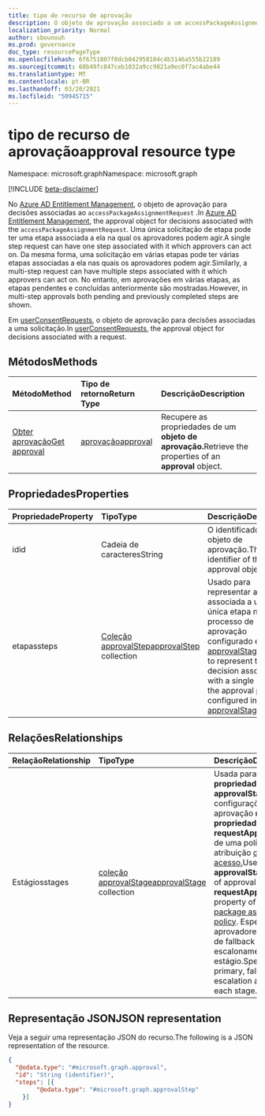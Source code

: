 ```yaml
---
title: tipo de recurso de aprovação
description: O objeto de aprovação associado a um accessPackageAssignmentRequest ou userConsentRequest.
localization_priority: Normal
author: sbounouh
ms.prod: governance
doc_type: resourcePageType
ms.openlocfilehash: 6f6751807f0dcb042958104c4b3146a555b22189
ms.sourcegitcommit: 68b49fc847ceb1032a9cc9821a9ec0f7ac4abe44
ms.translationtype: MT
ms.contentlocale: pt-BR
ms.lasthandoff: 03/20/2021
ms.locfileid: "50945715"
---
```

# <a name="approval-resource-type"></a><span data-ttu-id="f5da6-103">tipo de recurso de aprovação</span><span class="sxs-lookup"><span data-stu-id="f5da6-103">approval resource type</span></span>

<span data-ttu-id="f5da6-104">Namespace: microsoft.graph</span><span class="sxs-lookup"><span data-stu-id="f5da6-104">Namespace: microsoft.graph</span></span>

[!INCLUDE [beta-disclaimer](../../includes/beta-disclaimer.md)]

<span data-ttu-id="f5da6-105">No [Azure AD Entitlement Management](entitlementmanagement-root.md), o objeto de aprovação para decisões associadas ao `accessPackageAssignmentRequest` .</span><span class="sxs-lookup"><span data-stu-id="f5da6-105">In [Azure AD Entitlement Management](entitlementmanagement-root.md), the approval object for decisions associated with the `accessPackageAssignmentRequest`.</span></span> <span data-ttu-id="f5da6-106">Uma única solicitação de etapa pode ter uma etapa associada a ela na qual os aprovadores podem agir.</span><span class="sxs-lookup"><span data-stu-id="f5da6-106">A single step request can have one step associated with it which approvers can act on.</span></span> <span data-ttu-id="f5da6-107">Da mesma forma, uma solicitação em várias etapas pode ter várias etapas associadas a ela nas quais os aprovadores podem agir.</span><span class="sxs-lookup"><span data-stu-id="f5da6-107">Similarly, a multi-step request can have multiple steps associated with it which approvers can act on.</span></span> <span data-ttu-id="f5da6-108">No entanto, em aprovações em várias etapas, as etapas pendentes e concluídas anteriormente são mostradas.</span><span class="sxs-lookup"><span data-stu-id="f5da6-108">However, in multi-step approvals both pending and previously completed steps are shown.</span></span>

<span data-ttu-id="f5da6-109">Em [userConsentRequests](../resources/userconsentrequest.md), o objeto de aprovação para decisões associadas a uma solicitação.</span><span class="sxs-lookup"><span data-stu-id="f5da6-109">In [userConsentRequests](../resources/userconsentrequest.md), the approval object for decisions associated with a request.</span></span>

## <a name="methods"></a><span data-ttu-id="f5da6-110">Métodos</span><span class="sxs-lookup"><span data-stu-id="f5da6-110">Methods</span></span>

| <span data-ttu-id="f5da6-111">Método</span><span class="sxs-lookup"><span data-stu-id="f5da6-111">Method</span></span>       | <span data-ttu-id="f5da6-112">Tipo de retorno</span><span class="sxs-lookup"><span data-stu-id="f5da6-112">Return Type</span></span> | <span data-ttu-id="f5da6-113">Descrição</span><span class="sxs-lookup"><span data-stu-id="f5da6-113">Description</span></span> |
|:-------------|:------------|:------------|
|[<span data-ttu-id="f5da6-114">Obter aprovação</span><span class="sxs-lookup"><span data-stu-id="f5da6-114">Get approval</span></span>](../api/approval-get.md) | [<span data-ttu-id="f5da6-115">aprovação</span><span class="sxs-lookup"><span data-stu-id="f5da6-115">approval</span></span>](approval.md) | <span data-ttu-id="f5da6-116">Recupere as propriedades de um **objeto de aprovação.**</span><span class="sxs-lookup"><span data-stu-id="f5da6-116">Retrieve the properties of an **approval** object.</span></span> |


## <a name="properties"></a><span data-ttu-id="f5da6-117">Propriedades</span><span class="sxs-lookup"><span data-stu-id="f5da6-117">Properties</span></span>
|<span data-ttu-id="f5da6-118">Propriedade</span><span class="sxs-lookup"><span data-stu-id="f5da6-118">Property</span></span>|<span data-ttu-id="f5da6-119">Tipo</span><span class="sxs-lookup"><span data-stu-id="f5da6-119">Type</span></span>|<span data-ttu-id="f5da6-120">Descrição</span><span class="sxs-lookup"><span data-stu-id="f5da6-120">Description</span></span>|
|:---|:---|:---|
|<span data-ttu-id="f5da6-121">id</span><span class="sxs-lookup"><span data-stu-id="f5da6-121">id</span></span>|<span data-ttu-id="f5da6-122">Cadeia de caracteres</span><span class="sxs-lookup"><span data-stu-id="f5da6-122">String</span></span>|<span data-ttu-id="f5da6-123">O identificador do objeto de aprovação.</span><span class="sxs-lookup"><span data-stu-id="f5da6-123">The identifier of the approval object.</span></span>|
|<span data-ttu-id="f5da6-124">etapas</span><span class="sxs-lookup"><span data-stu-id="f5da6-124">steps</span></span>|<span data-ttu-id="f5da6-125">[Coleção approvalStep](../resources/approvalstep.md)</span><span class="sxs-lookup"><span data-stu-id="f5da6-125">[approvalStep](../resources/approvalstep.md) collection</span></span>|<span data-ttu-id="f5da6-126">Usado para representar a decisão associada a uma única etapa no processo de aprovação configurado em [approvalStage](../resources/approvalstage.md).</span><span class="sxs-lookup"><span data-stu-id="f5da6-126">Used to represent the decision associated with a single step in the approval process configured in [approvalStage](../resources/approvalstage.md).</span></span>|

## <a name="relationships"></a><span data-ttu-id="f5da6-127">Relações</span><span class="sxs-lookup"><span data-stu-id="f5da6-127">Relationships</span></span>
|<span data-ttu-id="f5da6-128">Relação</span><span class="sxs-lookup"><span data-stu-id="f5da6-128">Relationship</span></span>|<span data-ttu-id="f5da6-129">Tipo</span><span class="sxs-lookup"><span data-stu-id="f5da6-129">Type</span></span>|<span data-ttu-id="f5da6-130">Descrição</span><span class="sxs-lookup"><span data-stu-id="f5da6-130">Description</span></span>|
|:---|:---|:---|
|<span data-ttu-id="f5da6-131">Estágios</span><span class="sxs-lookup"><span data-stu-id="f5da6-131">stages</span></span>|<span data-ttu-id="f5da6-132">[coleção approvalStage](../resources/approvalstage.md)</span><span class="sxs-lookup"><span data-stu-id="f5da6-132">[approvalStage](../resources/approvalstage.md) collection</span></span>|<span data-ttu-id="f5da6-133">Usada para a **propriedade approvalStages** das configurações de aprovação **na propriedade requestApprovalSettings** de uma política de atribuição [de pacote de acesso.](accesspackageassignmentpolicy.md)</span><span class="sxs-lookup"><span data-stu-id="f5da6-133">Used for the **approvalStages** property of approval settings in the **requestApprovalSettings** property of an [access package assignment policy](accesspackageassignmentpolicy.md).</span></span> <span data-ttu-id="f5da6-134">Especifica os aprovadores primários, de fallback e de escalonamento de cada estágio.</span><span class="sxs-lookup"><span data-stu-id="f5da6-134">Specifies the primary, fallback, and escalation approvers of each stage.</span></span>|


## <a name="json-representation"></a><span data-ttu-id="f5da6-135">Representação JSON</span><span class="sxs-lookup"><span data-stu-id="f5da6-135">JSON representation</span></span>
<span data-ttu-id="f5da6-136">Veja a seguir uma representação JSON do recurso.</span><span class="sxs-lookup"><span data-stu-id="f5da6-136">The following is a JSON representation of the resource.</span></span>
<!-- {
  "blockType": "resource",
  "keyProperty": "id",
  "@odata.type": "microsoft.graph.approval",
}
-->
``` json
{
  "@odata.type": "#microsoft.graph.approval",
  "id": "String (identifier)",
  "steps": [{
        "@odata.type": "#microsoft.graph.approvalStep"
    }]
}
```
